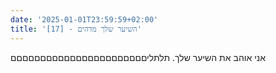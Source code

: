 ```yaml
---
date: '2025-01-01T23:59:59+02:00'
title: '[17] - השיער שלך מדהים'
---
```

אני אוהב את השיער שלך. תלתליםםםםםםםםםםםםםםםםםםםםםםם